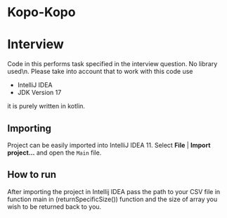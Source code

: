 # Kopo-Kopo

Interview
===========

Code in this performs task specified in the interview question. No library used\n. 
Please take into account that to work with this code use
<ul>
  <li>IntelliJ IDEA </li>
  <li>JDK Version 17 </li>
</ul>

it is purely written in kotlin.

## Importing

Project can be easily imported into IntelliJ IDEA 11.
Select **File** | **Import project…** and open the ``Main`` file.

## How to run
After importing the project in Intellij IDEA pass the path to your CSV file in function main in (returnSpecificSize()) function and the size of array you wish to be returned back to you.

